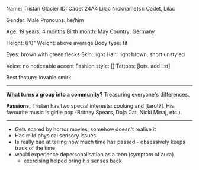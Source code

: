 Name: Tristan Glacier
ID: Cadet 24A4 Lilac
Nickname(s): Cadet, Lilac

Gender: Male
Pronouns: he/him

Age: 19 years, 4 months
Birth month: May
Country: Germany

Height: 6'0"
Weight: above average
Body type: fit

Eyes: brown with green flecks
Skin: light
Hair: light brown, short unstyled

Voice: no noticeable accent
Fashion style: []
Tattoos: [lots. add list]

Best feature: lovable smirk

---
**What turns a group into a community?**
Treasuring everyone's differences.

**Passions.**
Tristan has two special interests: cooking and [tarot?]. His favourite music is girlie pop (Britney Spears, Doja Cat, Nicki Minaj, etc.).

---
- Gets scared by horror movies, somehow doesn't realise it
- Has mild physical sensory issues
- Is really bad at telling how much time has passed - obsessively keeps track of the time
- would experience depersonalisation as a teen (symptom of aura)
	- exercising helped bring his senses back